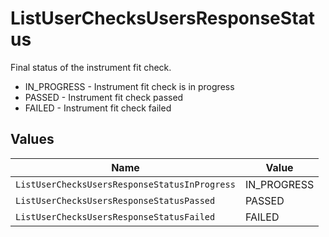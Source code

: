 # ListUserChecksUsersResponseStatus

Final status of the instrument fit check.
* IN_PROGRESS - Instrument fit check is in progress
* PASSED - Instrument fit check passed
* FAILED - Instrument fit check failed


## Values

| Name                                          | Value                                         |
| --------------------------------------------- | --------------------------------------------- |
| `ListUserChecksUsersResponseStatusInProgress` | IN_PROGRESS                                   |
| `ListUserChecksUsersResponseStatusPassed`     | PASSED                                        |
| `ListUserChecksUsersResponseStatusFailed`     | FAILED                                        |